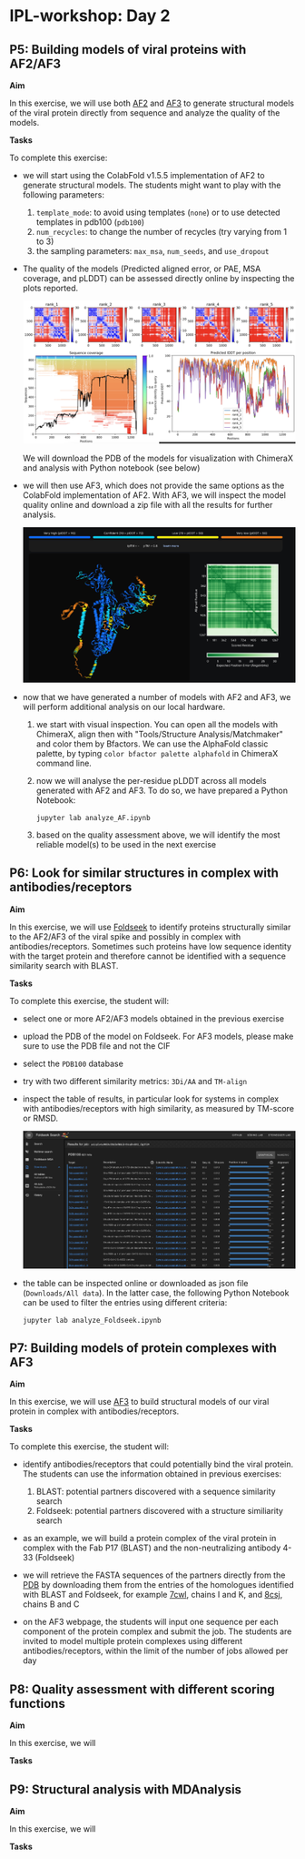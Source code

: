 # IPL-workshop: Day 2

## <a name="P5"></a>P5: Building models of viral proteins with AF2/AF3

**Aim**

In this exercise, we will use both [AF2](https://colab.research.google.com/github/sokrypton/ColabFold/blob/main/AlphaFold2.ipynb) and [AF3](https://alphafoldserver.com/about) to generate structural models of the viral protein directly from sequence and analyze the quality of the models.

**Tasks**

To complete this exercise:
* we will start using the ColabFold v1.5.5 implementation of AF2 to generate structural models.
  The students might want to play with the following parameters:
  1. ```template_mode```: to avoid using templates (```none```) or to use detected templates in pdb100 (```pdb100```)
  2. ```num_recycles```: to change the number of recycles (try varying from 1 to 3)
  3. the sampling parameters: ```max_msa```, ```num_seeds```, and ```use_dropout``` 

* The quality of the models (Predicted aligned error, or PAE, MSA coverage, and pLDDT) can be assessed directly online by inspecting the plots reported. 

  ![title](AF2-plots.png)

  We will download the PDB of the models for visualization with ChimeraX and analysis with Python notebook (see below)

* we will then use AF3, which does not provide the same options as the ColabFold implementation of AF2. With AF3, we will inspect the model quality online and download a zip file with all the results for further analysis.

  ![title](AF3.png)

* now that we have generated a number of models with AF2 and AF3, we will perform additional analysis on our local hardware.
  1. we start with visual inspection. You can open all the models with ChimeraX, align then with "Tools/Structure Analysis/Matchmaker" and color them by Bfactors. We can use the AlphaFold classic palette, by typing ```color bfactor palette alphafold``` in ChimeraX command line. 

  2. now we will analyse the per-residue pLDDT across all models generated with AF2 and AF3. To do so, we have prepared a Python Notebook:

     ```
     jupyter lab analyze_AF.ipynb
     ```

  3. based on the quality assessment above, we will identify the most reliable model(s) to be used in the next exercise 

## <a name="P6"></a>P6: Look for similar structures in complex with antibodies/receptors

**Aim**

In this exercise, we will use [Foldseek](https://search.foldseek.com/search) to identify proteins structurally similar to the AF2/AF3 of the viral spike and possibly in complex with antibodies/receptors. Sometimes such proteins have low sequence identity with the target protein and therefore cannot be identified with a sequence similarity search with BLAST.

**Tasks**

To complete this exercise, the student will:
* select one or more AF2/AF3 models obtained in the previous exercise
* upload the PDB of the model on Foldseek. For AF3 models, please make sure to use the PDB file and not the CIF
* select the ```PDB100``` database
* try with two different similarity metrics: ```3Di/AA``` and ```TM-align```
* inspect the table of results, in particular look for systems in complex with antibodies/receptors with high similarity, as measured by TM-score or RMSD.  

  ![title](Foldseek.png)

* the table can be inspected online or downloaded as json file (```Downloads/All data```). In the latter case, the following Python
  Notebook can be used to filter the entries using different criteria:
  ```
  jupyter lab analyze_Foldseek.ipynb
  ```

## <a name="P7"></a>P7: Building models of protein complexes with AF3
 
**Aim**

In this exercise, we will use [AF3](https://alphafoldserver.com/about) to build structural models of our viral protein in complex with antibodies/receptors. 

**Tasks**

To complete this exercise, the student will:
* identify antibodies/receptors that could potentially bind the viral protein. The students can use the information obtained in previous exercises:
  1. BLAST: potential partners discovered with a sequence similarity search
  2. Foldseek: potential partners discovered with a structure similiarity search

* as an example, we will build a protein complex of the viral protein in complex with the Fab P17 (BLAST) and the non-neutralizing antibody 4-33 (Foldseek)

* we will retrieve the FASTA sequences of the partners directly from the [PDB](https://www.rcsb.org) by downloading them from the entries of the homologues identified with BLAST and Foldseek, for example [7cwl](https://www.rcsb.org/structure/7cwl), chains I and K, and [8csj](https://www.rcsb.org/structure/8csj), chains B and C

* on the AF3 webpage, the students will input one sequence per each component of the protein complex and submit the job. The students are invited to model multiple protein complexes using different antibodies/receptors, within the limit of the number of jobs allowed per day

## <a name="P8"></a>P8: Quality assessment with different scoring functions

**Aim**

In this exercise, we will

**Tasks**

## <a name="P9"></a>P9: Structural analysis with MDAnalysis

**Aim**

In this exercise, we will

**Tasks**
